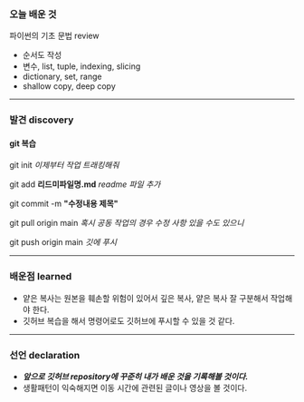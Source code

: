 ### 오늘 배운 것
파이썬의 기초 문법 review
- 순서도 작성
- 변수, list, tuple, indexing, slicing
- dictionary, set, range
- shallow copy, deep copy

***

### 발견 discovery
#### git 복습
git init *이제부터 작업 트래킹해줘*

git add **리드미파일명.md** *readme 파일 추가*

git commit -m **"수정내용 제목"** 

git pull origin main *혹시 공동 작업의 경우 수정 사항 있을 수도 있으니*

git push origin main *깃에 푸시*

***

### 배운점 learned
- 얕은 복사는 원본을 훼손할 위험이 있어서 깊은 복사, 얕은 복사 잘 구분해서 작업해야 한다.
- 깃허브 복습을 해서 명령어로도 깃허브에 푸시할 수 있을 것 같다. 

***

### 선언 declaration
- ***앞으로 깃허브 repository에 꾸준히 내가 배운 것을 기록해볼 것이다.*** 
- 생활패턴이 익숙해지면 이동 시간에 관련된 글이나 영상을 볼 것이다.
